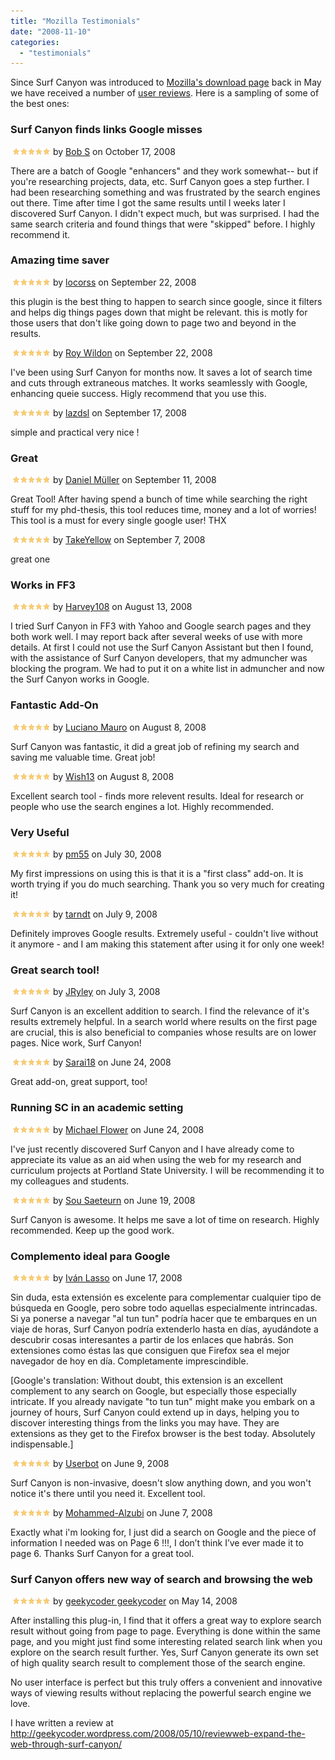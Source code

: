```yaml
---
title: "Mozilla Testimonials"
date: "2008-11-10"
categories: 
  - "testimonials"
---
```


Since Surf Canyon was introduced to [Mozilla's download page](http://blog.surfcanyon.com/2008/05/04/extention-approved-by-mozilla/) back in May we have received a number of [user reviews](https://addons.mozilla.org/en-US/firefox/reviews/display/6549?show=100). Here is a sampling of some of the best ones:

### Surf Canyon finds links Google misses

[![5 stars](/assets/images/rank-dynamics/stars.png)](http://blog.surfcanyon.com/wp-content/uploads/2008/11/stars.png "Rated 5 out of 5 stars")by [Bob S](https://addons.mozilla.org/en-US/firefox/user/2724287) on October 17, 2008

There are a batch of Google "enhancers" and they work somewhat-- but if you're researching projects, data, etc. Surf Canyon goes a step further. I had been researching something and was frustrated by the search engines out there. Time after time I got the same results until I weeks later I discovered Surf Canyon. I didn't expect much, but was surprised. I had the same search criteria and found things that were "skipped" before. I highly recommend it.

### Amazing time saver

[![5 stars](/assets/images/rank-dynamics/stars.png)](http://blog.surfcanyon.com/wp-content/uploads/2008/11/stars.png "Rated 5 out of 5 stars")by [locorss](https://addons.mozilla.org/en-US/firefox/user/2731639) on September 22, 2008

this plugin is the best thing to happen to search since google, since it filters and helps dig things pages down that might be relevant. this is motly for those users that don't like going down to page two and beyond in the results.

[![5 stars](/assets/images/rank-dynamics/stars.png)](http://blog.surfcanyon.com/wp-content/uploads/2008/11/stars.png "Rated 5 out of 5 stars")by [Roy Wildon](https://addons.mozilla.org/en-US/firefox/user/2729127) on September 22, 2008

I've been using Surf Canyon for months now. It saves a lot of search time and cuts through extraneous matches. It works seamlessly with Google, enhancing queie success. Higly recommend that you use this.

[![5 stars](/assets/images/rank-dynamics/stars.png)](http://blog.surfcanyon.com/wp-content/uploads/2008/11/stars.png "Rated 5 out of 5 stars")by [lazdsl](https://addons.mozilla.org/en-US/firefox/user/2671813) on September 17, 2008

simple and practical very nice !

### Great

[![5 stars](/assets/images/rank-dynamics/stars.png)](http://blog.surfcanyon.com/wp-content/uploads/2008/11/stars.png "Rated 5 out of 5 stars")by [Daniel Müller](https://addons.mozilla.org/en-US/firefox/user/2284206) on September 11, 2008

Great Tool! After having spend a bunch of time while searching the right stuff for my phd-thesis, this tool reduces time, money and a lot of worries! This tool is a must for every single google user! THX

[![5 stars](/assets/images/rank-dynamics/stars.png)](http://blog.surfcanyon.com/wp-content/uploads/2008/11/stars.png "Rated 5 out of 5 stars")by [TakeYellow](https://addons.mozilla.org/en-US/firefox/user/2580772) on September 7, 2008

great one

### Works in FF3

[![5 stars](/assets/images/rank-dynamics/stars.png)](http://blog.surfcanyon.com/wp-content/uploads/2008/11/stars.png "Rated 5 out of 5 stars")by [Harvey108](https://addons.mozilla.org/en-US/firefox/user/118484) on August 13, 2008

I tried Surf Canyon in FF3 with Yahoo and Google search pages and they both work well. I may report back after several weeks of use with more details. At first I could not use the Surf Canyon Assistant but then I found, with the assistance of Surf Canyon developers, that my admuncher was blocking the program. We had to put it on a white list in admuncher and now the Surf Canyon works in Google.

### Fantastic Add-On

[![5 stars](/assets/images/rank-dynamics/stars.png)](http://blog.surfcanyon.com/wp-content/uploads/2008/11/stars.png "Rated 5 out of 5 stars")by [Luciano Mauro](https://addons.mozilla.org/en-US/firefox/user/2303068) on August 8, 2008

Surf Canyon was fantastic, it did a great job of refining my search and saving me valuable time. Great job!

[![5 stars](/assets/images/rank-dynamics/stars.png)](http://blog.surfcanyon.com/wp-content/uploads/2008/11/stars.png "Rated 5 out of 5 stars")by [Wish13](https://addons.mozilla.org/en-US/firefox/user/2288718) on August 8, 2008

Excellent search tool - finds more relevent results. Ideal for research or people who use the search engines a lot. Highly recommended.

### Very Useful

[![5 stars](/assets/images/rank-dynamics/stars.png)](http://blog.surfcanyon.com/wp-content/uploads/2008/11/stars.png "Rated 5 out of 5 stars")by [pm55](https://addons.mozilla.org/en-US/firefox/user/2009909) on July 30, 2008

My first impressions on using this is that it is a "first class" add-on. It is worth trying if you do much searching. Thank you so very much for creating it!

[![5 stars](/assets/images/rank-dynamics/stars.png)](http://blog.surfcanyon.com/wp-content/uploads/2008/11/stars.png "Rated 5 out of 5 stars")by [tarndt](https://addons.mozilla.org/en-US/firefox/user/2023656) on July 9, 2008

Definitely improves Google results. Extremely useful - couldn't live without it anymore - and I am making this statement after using it for only one week!

### Great search tool!

[![5 stars](/assets/images/rank-dynamics/stars.png)](http://blog.surfcanyon.com/wp-content/uploads/2008/11/stars.png "Rated 5 out of 5 stars")by [JRyley](https://addons.mozilla.org/en-US/firefox/user/1960570) on July 3, 2008

Surf Canyon is an excellent addition to search. I find the relevance of it's results extremely helpful. In a search world where results on the first page are crucial, this is also beneficial to companies whose results are on lower pages. Nice work, Surf Canyon!

[![5 stars](/assets/images/rank-dynamics/stars.png)](http://blog.surfcanyon.com/wp-content/uploads/2008/11/stars.png "Rated 5 out of 5 stars")by [Sarai18](https://addons.mozilla.org/en-US/firefox/user/1854307) on June 24, 2008

Great add-on, great support, too!

### Running SC in an academic setting

[![5 stars](/assets/images/rank-dynamics/stars.png)](http://blog.surfcanyon.com/wp-content/uploads/2008/11/stars.png "Rated 5 out of 5 stars")by [Michael Flower](https://addons.mozilla.org/en-US/firefox/user/1853092) on June 24, 2008

I've just recently discovered Surf Canyon and I have already come to appreciate its value as an aid when using the web for my research and curriculum projects at Portland State University. I will be recommending it to my colleagues and students.

[![5 stars](/assets/images/rank-dynamics/stars.png)](http://blog.surfcanyon.com/wp-content/uploads/2008/11/stars.png "Rated 5 out of 5 stars")by [Sou Saeteurn](https://addons.mozilla.org/en-US/firefox/user/1778487) on June 19, 2008

Surf Canyon is awesome. It helps me save a lot of time on research. Highly recommended. Keep up the good work.

### Complemento ideal para Google

[![5 stars](/assets/images/rank-dynamics/stars.png)](http://blog.surfcanyon.com/wp-content/uploads/2008/11/stars.png "Rated 5 out of 5 stars")by [Iván Lasso](https://addons.mozilla.org/en-US/firefox/user/1174747) on June 17, 2008

Sin duda, esta extensión es excelente para complementar cualquier tipo de búsqueda en Google, pero sobre todo aquellas especialmente intrincadas. Si ya ponerse a navegar "al tun tun" podría hacer que te embarques en un viaje de horas, Surf Canyon podría extenderlo hasta en días, ayudándote a descubrir cosas interesantes a partir de los enlaces que habrás. Son extensiones como éstas las que consiguen que Firefox sea el mejor navegador de hoy en día. Completamente imprescindible.

\[Google's translation: Without doubt, this extension is an excellent complement to any search on Google, but especially those especially intricate. If you already navigate "to tun tun" might make you embark on a journey of hours, Surf Canyon could extend up in days, helping you to discover interesting things from the links you may have. They are extensions as they get to the Firefox browser is the best today. Absolutely indispensable.\]

[![5 stars](/assets/images/rank-dynamics/stars.png)](http://blog.surfcanyon.com/wp-content/uploads/2008/11/stars.png "Rated 5 out of 5 stars")by [Userbot](https://addons.mozilla.org/en-US/firefox/user/1648323) on June 9, 2008

Surf Canyon is non-invasive, doesn't slow anything down, and you won't notice it's there until you need it. Excellent tool.

[![5 stars](/assets/images/rank-dynamics/stars.png)](http://blog.surfcanyon.com/wp-content/uploads/2008/11/stars.png "Rated 5 out of 5 stars")by [Mohammed-Alzubi](https://addons.mozilla.org/en-US/firefox/user/1632713) on June 7, 2008

Exactly what i'm looking for, I just did a search on Google and the piece of information I needed was on Page 6 !!!, I don’t think I’ve ever made it to page 6. Thanks Surf Canyon for a great tool.

### Surf Canyon offers new way of search and browsing the web

[![5 stars](/assets/images/rank-dynamics/stars.png)](http://blog.surfcanyon.com/wp-content/uploads/2008/11/stars.png "Rated 5 out of 5 stars")by [geekycoder geekycoder](https://addons.mozilla.org/en-US/firefox/user/1360249) on May 14, 2008

After installing this plug-in, I find that it offers a great way to explore search result without going from page to page. Everything is done within the same page, and you might just find some interesting related search link when you explore on the search result further. Yes, Surf Canyon generate its own set of high quality search result to complement those of the search engine.

No user interface is perfect but this truly offers a convenient and innovative ways of viewing results without replacing the powerful search engine we love.

I have written a review at http://geekycoder.wordpress.com/2008/05/10/reviewweb-expand-the-web-through-surf-canyon/

